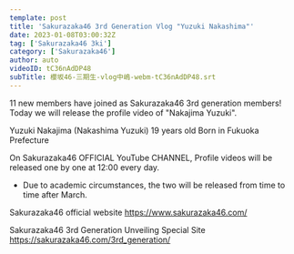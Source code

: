```yaml
---
template: post
title: 'Sakurazaka46 3rd Generation Vlog "Yuzuki Nakashima"'
date: 2023-01-08T03:00:32Z
tag: ['Sakurazaka46 3ki']
category: ['Sakurazaka46']
author: auto 
videoID: tC36nAdDP48
subTitle: 櫻坂46-三期生-vlog中嶋-webm-tC36nAdDP48.srt
---
```

11 new members have joined as Sakurazaka46 3rd generation members!
Today we will release the profile video of "Nakajima Yuzuki".

Yuzuki Nakajima
(Nakashima Yuzuki)
19 years old
Born in Fukuoka Prefecture

On Sakurazaka46 OFFICIAL YouTube CHANNEL,
Profile videos will be released one by one at 12:00 every day.
* Due to academic circumstances, the two will be released from time to time after March.

Sakurazaka46 official website
https://www.sakurazaka46.com/

Sakurazaka46 3rd Generation Unveiling Special Site
https://sakurazaka46.com/3rd_generation/
